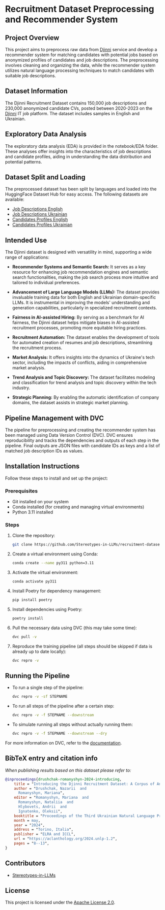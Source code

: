 # Recruitment Dataset Preprocessing and Recommender System

## Project Overview
This project aims to preprocess raw data from [Djinni](https://djinni.co) service and develop a recommender system for matching candidates with potential jobs based on anonymized profiles of candidates and job descriptions. The preprocessing involves cleaning and organizing the data, while the recommender system utilizes natural language processing techniques to match candidates with suitable job descriptions.

## Dataset Information
 The Djinni Recruitment Dataset contains 150,000 job descriptions and 230,000 anonymized candidate CVs, posted between 2020-2023 on the [Djinni](https://djinni.co/) IT job platform. The dataset includes samples in English and Ukrainian. 

## Exploratory Data Analysis
The exploratory data analysis (EDA) is provided in the notebook/EDA folder. These analyses offer insights into the characteristics of job descriptions and candidate profiles, aiding in understanding the data distribution and potential patterns.

## Dataset Split and Loading
The preprocessed dataset has been split by languages and loaded into the HuggingFace Dataset Hub for easy access. The following datasets are available:
- [Job Descriptions English](https://huggingface.co/datasets/lang-uk/recruitment-dataset-job-descriptions-english)
- [Job Descriptions Ukrainian](https://huggingface.co/datasets/lang-uk/recruitment-dataset-job-descriptions-ukrainian)
- [Candidates Profiles English](https://huggingface.co/datasets/lang-uk/recruitment-dataset-candidate-profiles-english)
- [Candidates Profiles Ukrainian](https://huggingface.co/datasets/lang-uk/recruitment-dataset-candidate-profiles-ukrainian)

## Intended Use

The Djinni dataset is designed with versatility in mind, supporting a wide range of applications:

- **Recommender Systems and Semantic Search:** It serves as a key resource for enhancing job recommendation engines and semantic search functionalities, making the job search process more intuitive and tailored to individual preferences.

- **Advancement of Large Language Models (LLMs):** The dataset provides invaluable training data for both English and Ukrainian domain-specific LLMs. It is instrumental in improving the models' understanding and generation capabilities, particularly in specialized recruitment contexts.

- **Fairness in AI-assisted Hiring:** By serving as a benchmark for AI fairness, the Djinni dataset helps mitigate biases in AI-assisted recruitment processes, promoting more equitable hiring practices.

- **Recruitment Automation:** The dataset enables the development of tools for automated creation of resumes and job descriptions, streamlining the recruitment process.

- **Market Analysis:** It offers insights into the dynamics of Ukraine's tech sector, including the impacts of conflicts, aiding in comprehensive market analysis.

- **Trend Analysis and Topic Discovery:** The dataset facilitates modeling and classification for trend analysis and topic discovery within the tech industry.

- **Strategic Planning:** By enabling the automatic identification of company domains, the dataset assists in strategic market planning.


## Pipeline Management with DVC
The pipeline for preprocessing and creating the recommender system has been managed using Data Version Control (DVC). DVC ensures reproducibility and tracks the dependencies and outputs of each step in the pipeline. Final outputs are JSON files with candidate IDs as keys and a list of matched job description IDs as values.

## Installation Instructions
Follow these steps to install and set up the project:

### Prerequisites
- Git installed on your system
- Conda installed (for creating and managing virtual environments)
- Python 3.11 installed

### Steps
1. Clone the repository:
    ```bash
    git clone https://github.com/Stereotypes-in-LLMs/recruitment-dataset
    ```

2. Create a virtual environment using Conda:
    ```bash
    conda create --name py311 python=3.11
    ```

3. Activate the virtual environment:
    ```bash
    conda activate py311
    ```

4. Install Poetry for dependency management:
    ```bash
    pip install poetry
    ```

5. Install dependencies using Poetry:
    ```bash
    poetry install
    ```

6. Pull the necessary data using DVC (this may take some time):
    ```bash
    dvc pull -v
    ```

7. Reproduce the training pipeline (all steps should be skipped if data is already up to date locally):
    ```bash
    dvc repro -v
    ```

## Running the Pipeline
- To run a single step of the pipeline:
    ```bash
    dvc repro -v -sf STEPNAME
    ```

- To run all steps of the pipeline after a certain step:
    ```bash
    dvc repro -v -f STEPNAME --downstream
    ```

- To simulate running all steps without actually running them:
    ```bash
    dvc repro -v -f STEPNAME --downstream --dry
    ```

For more information on DVC, refer to the [documentation](https://dvc.org/doc/start/data-management/data-versioning).

## BibTeX entry and citation info
*When publishing results based on this dataset please refer to:*
```bibtex
@inproceedings{drushchak-romanyshyn-2024-introducing,
    title = "Introducing the Djinni Recruitment Dataset: A Corpus of Anonymized {CV}s and Job Postings",
    author = "Drushchak, Nazarii  and
      Romanyshyn, Mariana",
    editor = "Romanyshyn, Mariana  and
      Romanyshyn, Nataliia  and
      Hlybovets, Andrii  and
      Ignatenko, Oleksii",
    booktitle = "Proceedings of the Third Ukrainian Natural Language Processing Workshop (UNLP) @ LREC-COLING 2024",
    month = may,
    year = "2024",
    address = "Torino, Italia",
    publisher = "ELRA and ICCL",
    url = "https://aclanthology.org/2024.unlp-1.2",
    pages = "8--13",
}
```

## Contributors
- [Stereotypes-in-LLMs](https://github.com/Stereotypes-in-LLMs)

## License
This project is licensed under the [Apache License 2.0](LICENSE).
